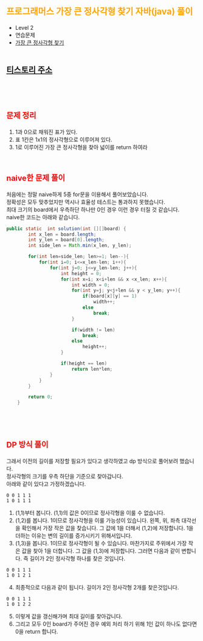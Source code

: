 # <span style="color:orange; font-size:17pt; font-weight:bold">프로그래머스 가장 큰 정사각형 찾기 자바(java) 풀이</span>
- Level 2
- 연습문제
- [가장 큰 정사각형 찾기](https://programmers.co.kr/learn/courses/30/lessons/12905)
<br><br>

## [티스토리 주소](https://hoho325.tistory.com/)
<br><br>

# <span style="color: red; font-size:15pt">문제 정리</span>
1. 1과 0으로 채워진 표가 있다.
2. 표 1칸은 1x1의 정사각형으로 이루어져 있다.
3. 1로 이루어진 가장 큰 정사각형을 찾아 넓이를 return 하여라
<br><br>

# <span style="color: red; font-size:15pt">naive한 문제 풀이</span>
처음에는 정말 naive하게 5중 for문을 이용해서 풀어보았습니다.  
정확성은 모두 맞추었지만 역시나 효율성 테스트는 통과하지 못했습니다.  
최대 크기의 board에서 우측하단 하나만 0인 경우 이런 경우 터질 것 같습니다.  
naive한 코드는 아래와 같습니다.
```java
public static  int solution(int [][]board) {
        int x_len = board.length;
        int y_len = board[0].length;
        int side_len = Math.min(x_len, y_len);

        for(int len=side_len; len>=1; len--){
            for(int i=0; i<=x_len-len; i++){
                for(int j=0; j<=y_len-len; j++){
                    int height = 0;
                    for(int x=i; x<i+len && x <x_len; x++){
                        int width = 0;
                        for(int y=j; y<j+len && y < y_len; y++){
                            if(board[x][y] == 1)
                                width++;
                            else
                                break;
                        }

                        if(width != len)
                            break;                  
                        else
                            height++;
                    }

                    if(height == len)
                        return len*len;
                }
            }
        }

        return 0;
    }
```
<br><br>

# <span style="color: red; font-size:15pt">DP 방식 풀이</span>
그래서 이전의 길이를 저장할 필요가 있다고 생각하였고 dp 방식으로 풀어보려 했습니다.  
정사각형의 크기를 우측 하단을 기준으로 찾아갑니다.  
아래와 같이 있다고 가정하겠습니다.
```
0 0 1 1 1
1 0 1 1 1
```
1. (1,1)부터 봅니다. (1,1)의 값은 0이므로 정사각형을 이룰 수 없습니다.
2. (1,2)를 봅니다. 1이므로 정사각형을 이룰 가능성이 있습니다. 왼쪽, 위, 좌측 대각선을 확인해서 가장 작은 값을 찾습니다. 그 값에 1을 더해서 (1,2)에 저장합니다. 1을 더하는 이유는 변의 길이를 증가시키기 위해서입니다.
3. (1,3)을 봅니다. 1이므로 정사각형이 될 수 있습니다. 마찬가지로 주위에서 가장 작은 값을 찾아 1을 더합니다. 그 값을 (1,3)에 저장합니다. 그러면 다음과 같이 변합니다. 즉 길이가 2인 정사각형 하나를 찾은 것입니다.
```
0 0 1 1 1
1 0 1 2 1
```
4. 최종적으로 다음과 같이 됩니다. 길이가 2인 정사각형 2개를 찾은것입니다.
```
0 0 1 1 1
1 0 1 2 2
```
5. 이렇게 값을 갱신해가며 최대 길이를 찾아갑니다.
6. 그리고 모두 0인 board가 주어진 경우 예외 처리 하기 위해 1인 값이 하나도 없다면 0을 return 합니다.